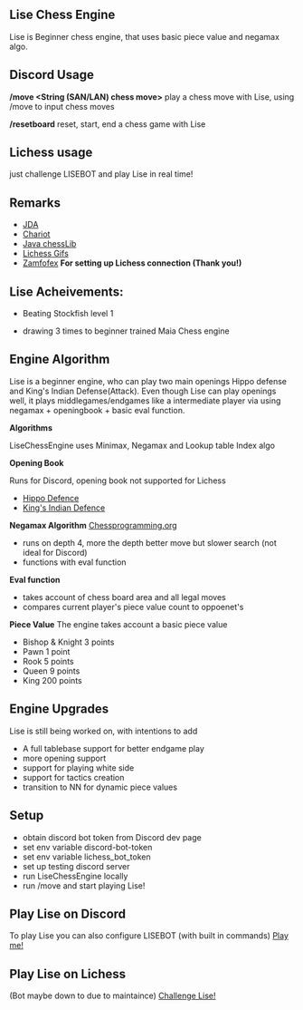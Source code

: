 ## Lise Chess Engine

Lise is Beginner chess engine, that uses basic piece value and negamax algo. 


## Discord Usage

**/move <String (SAN/LAN) chess move>**
play a chess move with Lise, using /move to input chess moves


**/resetboard**
reset, start, end a chess game with Lise

## Lichess usage 

just challenge LISEBOT and play Lise in real time!

## Remarks
- [JDA](https://github.com/DV8FromTheWorld/JDA)
- [Chariot](https://github.com/tors42/chariot)
- [Java chessLib](https://github.com/bhlangonijr/chesslib) 
- [Lichess Gifs](https://github.com/lichess-org/lila-gif)
- [Zamfofex](https://github.com/zamfofex) **For setting up Lichess connection (Thank you!)** 


## Lise Acheivements:

- Beating Stockfish level 1


- drawing 3 times to beginner trained Maia Chess engine



## Engine Algorithm

Lise is a beginner engine, who can play two main openings
Hippo defense and King's Indian Defense(Attack). Even though Lise can
play openings well, it plays middlegames/endgames like a intermediate 
player via using negamax + openingbook + basic eval function.

**Algorithms**

LiseChessEngine uses Minimax, Negamax and Lookup table Index algo

**Opening Book**

Runs for Discord, opening book not supported for Lichess

- [Hippo Defence](https://en.wikipedia.org/wiki/Hippopotamus_Defence)
- [King's Indian Defence](https://en.wikipedia.org/wiki/King%27s_Indian_Defence)

**Negamax Algorithm**
[Chessprogramming.org](https://www.chessprogramming.org/Negamax)

- runs on depth 4, more the depth better move but slower search (not ideal for Discord)
- functions with eval function 

**Eval function**

- takes account of chess board area and all legal moves
- compares current player's piece value count to oppoenet's


**Piece Value**
The engine takes account a basic piece value 

- Bishop & Knight 3 points
- Pawn 1 point
- Rook 5 points
- Queen 9 points
- King 200 points

## Engine Upgrades

Lise is still being worked on, with intentions to add

- A full tablebase support for better endgame play
- more opening support
- support for playing white side
- support for tactics creation
- transition to NN for dynamic piece values

## Setup

- obtain discord bot token from Discord dev page
- set env variable discord-bot-token
- set env variable lichess_bot_token
- set up testing discord server
- run LiseChessEngine locally 
- run /move and start playing Lise!


## Play Lise on Discord
 To play Lise you can also configure LISEBOT (with built in commands)
[Play me!](https://top.gg/bot/930544707300393021)


## Play Lise on Lichess
(Bot maybe down to due to maintaince)
[Challenge Lise!](https://lichess.org/@/LISEBOT)

